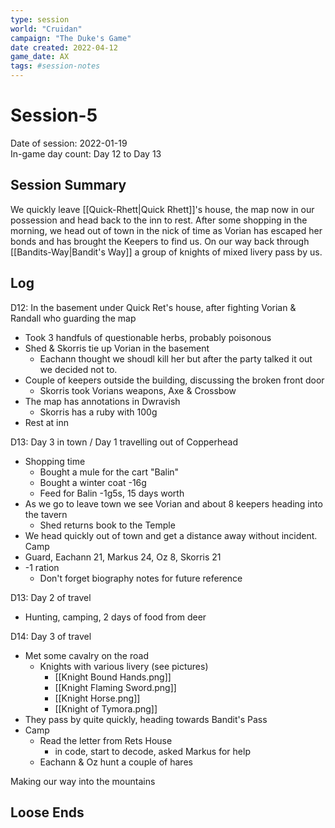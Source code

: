 ```yaml
---
type: session
world: "Cruidan"
campaign: "The Duke's Game"
date created: 2022-04-12
game_date: AX
tags: #session-notes
---
```

# Session-5
Date of session: 2022-01-19  
In-game day count: Day 12 to Day 13  

## Session Summary
We quickly leave [[Quick-Rhett|Quick Rhett]]'s house, the map now in our possession and head back to the inn to rest. After some shopping in the morning, we head out of town in the nick of time as Vorian has escaped her bonds and has brought the Keepers to find us. On our way back through [[Bandits-Way|Bandit's Way]] a group of knights of mixed livery pass by us.

## Log
D12: In the basement under Quick Ret's house, after fighting Vorian & Randall who guarding the map
- Took 3 handfuls of questionable herbs, probably poisonous
- Shed & Skorris tie up Vorian in the basement
	- Eachann thought we shoudl kill her but after the party talked it out we decided not to.
- Couple of keepers outside the building, discussing the broken front door
	- Skorris took Vorians weapons, Axe & Crossbow
- The map has annotations in Dwravish
	- Skorris has a ruby with 100g
- Rest at inn  

D13: Day 3 in town / Day 1 travelling out of Copperhead
- Shopping time
	- Bought a mule for the cart "Balin"
	- Bought a winter coat -16g
	- Feed for Balin -1g5s, 15 days worth
- As we go to leave town we see Vorian and about 8 keepers heading into the tavern
	- Shed returns book to the Temple
- We head quickly out of town and get a distance away without incident.
Camp
- Guard, Eachann 21, Markus 24, Oz 8, Skorris 21
- -1 ration
	- Don't forget biography notes for future reference

D13: Day 2 of travel
- Hunting, camping, 2 days of food from deer

D14: Day 3 of travel
- Met some cavalry on the road
	- Knights with various livery (see pictures)
		- [[Knight Bound Hands.png]]
		- [[Knight Flaming Sword.png]]
		- [[Knight Horse.png]]
		- [[Knight of Tymora.png]]
- They pass by quite quickly, heading towards Bandit's Pass
- Camp
	- Read the letter from Rets House
		- in code, start to decode, asked Markus for help
	- Eachann & Oz hunt a couple of hares

Making our way into the mountains




## Loose Ends

